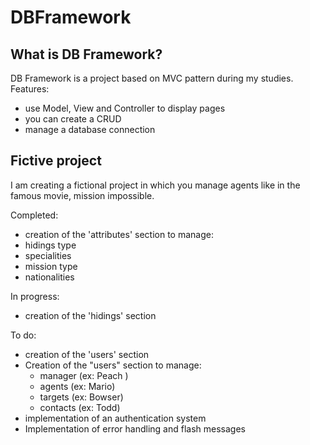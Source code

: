 # DBFramework

## What is DB Framework?

DB Framework is a project based on MVC pattern during my studies.
Features:

-   use Model, View and Controller to display pages
-   you can create a CRUD
-   manage a database connection

## Fictive project

I am creating a fictional project in which you manage agents like in the famous movie, mission impossible.

Completed:

-   creation of the 'attributes' section to manage:
-   hidings type
-   specialities
-   mission type
-   nationalities

In progress:

-   creation of the 'hidings' section

To do:

-   creation of the 'users' section
-   Creation of the "users" section to manage:
    -   manager (ex: Peach )
    -   agents (ex: Mario)
    -   targets (ex: Bowser)
    -   contacts (ex: Todd)
-   implementation of an authentication system
-   Implementation of error handling and flash messages

